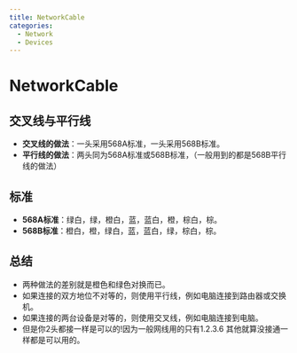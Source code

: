 ```yaml
---
title: NetworkCable
categories:
  - Network
  - Devices
---
```

# NetworkCable

## 交叉线与平行线

- **交叉线的做法**：一头采用568A标准，一头采用568B标准。
- **平行线的做法**：两头同为568A标准或568B标准，（一般用到的都是568B平行线的做法）

## 标准

- **568A标准**：绿白，绿，橙白，蓝，蓝白，橙，棕白，棕。
- **568B标准**：橙白，橙，绿白，蓝，蓝白，绿，棕白，棕。

## 总结

- 两种做法的差别就是橙色和绿色对换而已。
- 如果连接的双方地位不对等的，则使用平行线，例如电脑连接到路由器或交换机。
- 如果连接的两台设备是对等的，则使用交叉线，例如电脑连接到电脑。
- 但是你2头都接一样是可以的!因为一般网线用的只有1.2.3.6 其他就算没接通一样都是可以用的。